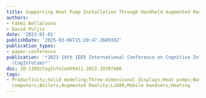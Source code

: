 ```yaml
---
title: Supporting Heat Pump Installation Through Handheld Augmented Reality
authors:
- Fahmi Bellalouna
- David Puljiz
date: '2023-01-01'
publishDate: '2025-03-06T15:20:47.268939Z'
publication_types:
- paper-conference
publication: '*2023 14th IEEE International Conference on Cognitive Infocommunications
  (CogInfoCom)*'
doi: 10.1109/CogInfoCom59411.2023.10397486
tags:
- Productivity;Solid modeling;Three-dimensional displays;Heat pumps;Water heating;Tablet
  computers;Boilers;Augmented Reality;LiDAR;Mobile Handsets;Heating
---
```

